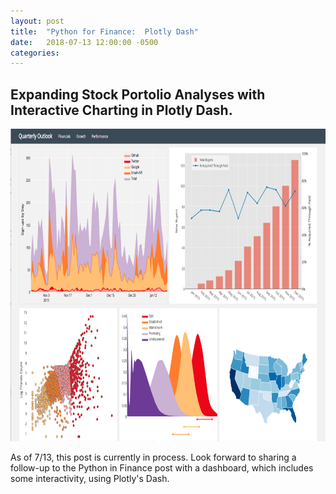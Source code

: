 ```yaml
---
layout: post
title:  "Python for Finance:  Plotly Dash"
date:   2018-07-13 12:00:00 -0500
categories: 
---
```


## Expanding Stock Portolio Analyses with Interactive Charting in Plotly Dash.

<img src="/assets/plotly_dash_dashboard_hero.png" alt="Python Finance" height="500"  style="width: 100%">

As of 7/13, this post is currently in process.  Look forward to sharing a follow-up to the Python in Finance post with a dashboard, which includes some interactivity, using Plotly's Dash.
